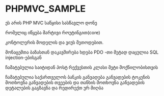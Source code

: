 # PHPMVC_SAMPLE
ეს არის PHP MVC საწყისი სასწავლო დონე

რომელიც იწყება მარტივი როუტინგით(core)

კონტოლერის მოდელის და ვიუს მეთოდებით.

მონაცემთა ბაზასთან დაკავშირება ხდება PDO -თი მეტად დაცულია SQL injection-ებისგან

ჩამატებულია საიტიდან პოსტ რექვესთის კლასი 
მეტი მოქნილობისთვის

ჩამატებულია საქართველოს ბანკის განვადება
განვადების ტოკენის მოთხოვნა
განვადების თვეების და თანხის მოთხოვნა
განვადების დეტალების გაგზავნა და რედირექთ ურ მიღბა


